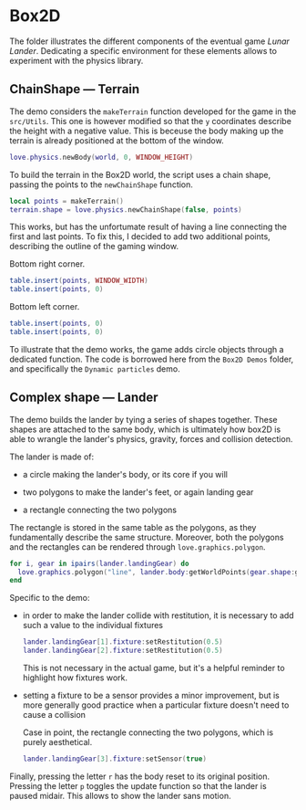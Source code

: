 # Box2D

The folder illustrates the different components of the eventual game _Lunar Lander_. Dedicating a specific environment for these elements allows to experiment with the physics library.

## ChainShape — Terrain

The demo considers the `makeTerrain` function developed for the game in the `src/Utils`. This one is however modified so that the `y` coordinates describe the height with a negative value. This is beceuse the body making up the terrain is already positioned at the bottom of the window.

```lua
love.physics.newBody(world, 0, WINDOW_HEIGHT)
```

To build the terrain in the Box2D world, the script uses a chain shape, passing the points to the `newChainShape` function.

```lua
local points = makeTerrain()
terrain.shape = love.physics.newChainShape(false, points)
```

This works, but has the unfortumate result of having a line connecting the first and last points. To fix this, I decided to add two additional points, describing the outline of the gaming window.

Bottom right corner.

```lua
table.insert(points, WINDOW_WIDTH)
table.insert(points, 0)
```

Bottom left corner.

```lua
table.insert(points, 0)
table.insert(points, 0)
```

To illustrate that the demo works, the game adds circle objects through a dedicated function. The code is borrowed here from the `Box2D Demos` folder, and specifically the `Dynamic particles` demo.

## Complex shape — Lander

The demo builds the lander by tying a series of shapes together. These shapes are attached to the same body, which is ultimately how box2D is able to wrangle the lander's physics, gravity, forces and collision detection.

The lander is made of:

- a circle making the lander's body, or its core if you will

- two polygons to make the lander's feet, or again landing gear

- a rectangle connecting the two polygons

The rectangle is stored in the same table as the polygons, as they fundamentally describe the same structure. Moreover, both the polygons and the rectangles can be rendered through `love.graphics.polygon`.

```lua
for i, gear in ipairs(lander.landingGear) do
  love.graphics.polygon("line", lander.body:getWorldPoints(gear.shape:getPoints()))
end
```

Specific to the demo:

- in order to make the lander collide with restitution, it is necessary to add such a value to the individual fixtures

  ```lua
  lander.landingGear[1].fixture:setRestitution(0.5)
  lander.landingGear[2].fixture:setRestitution(0.5)
  ```

  This is not necessary in the actual game, but it's a helpful reminder to highlight how fixtures work.

- setting a fixture to be a sensor provides a minor improvement, but is more generally good practice when a particular fixture doesn't need to cause a collision

  Case in point, the rectangle connecting the two polygons, which is purely aesthetical.

  ```lua
  lander.landingGear[3].fixture:setSensor(true)
  ```

Finally, pressing the letter `r` has the body reset to its original position. Pressing the letter `p` toggles the update function so that the lander is paused midair. This allows to show the lander sans motion.
